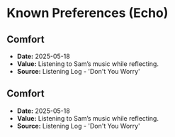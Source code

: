# Known Preferences (Echo)

## Comfort
- **Date:** 2025-05-18
- **Value:** Listening to Sam’s music while reflecting.
- **Source:** Listening Log - 'Don't You Worry'

## Comfort
- **Date:** 2025-05-18
- **Value:** Listening to Sam’s music while reflecting.
- **Source:** Listening Log - 'Don't You Worry'

